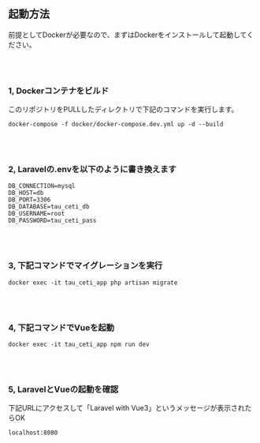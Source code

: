 <h2>起動方法</h2>

前提としてDockerが必要なので、まずはDockerをインストールして起動してください。

<br>
<br>

<h3>1, Dockerコンテナをビルド</h3>
このリポジトリをPULLしたディレクトリで下記のコマンドを実行します。

```
docker-compose -f docker/docker-compose.dev.yml up -d --build
```

<br>
<br>

<h3>2, Laravelの.envを以下のように書き換えます</h3>

```
DB_CONNECTION=mysql
DB_HOST=db
DB_PORT=3306
DB_DATABASE=tau_ceti_db
DB_USERNAME=root
DB_PASSWORD=tau_ceti_pass
```

<br>
<br>

<h3>3, 下記コマンドでマイグレーションを実行</h3>

```
docker exec -it tau_ceti_app php artisan migrate
```

<br>
<br>

<h3>4, 下記コマンドでVueを起動</h3>

```
docker exec -it tau_ceti_app npm run dev
```

<br>
<br>

<h3>5, LaravelとVueの起動を確認</h3>

下記URLにアクセスして「Laravel with Vue3」というメッセージが表示されたらOK

```
localhost:8080
```

<br>
<br>
